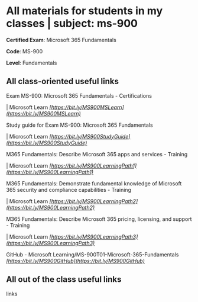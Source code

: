 # All materials for students in my classes | subject: ms-900

**Certified Exam**: Microsoft 365 Fundamentals

**Code**: MS-900

**Level**: Fundamentals

## All class-oriented useful links
Exam MS-900: Microsoft 365 Fundamentals - Certifications

| Microsoft Learn
_[https://bit.ly/MS900MSLearn](https://bit.ly/MS900MSLearn)_

Study guide for Exam MS-900: Microsoft 365 Fundamentals

| Microsoft Learn
_[https://bit.ly/MS900StudyGuide](https://bit.ly/MS900StudyGuide)_

M365 Fundamentals: Describe Microsoft 365 apps and services - Training

| Microsoft Learn
_[https://bit.ly/MS900LearningPath1](https://bit.ly/MS900LearningPath1)_

M365 Fundamentals: Demonstrate fundamental knowledge of Microsoft 365 security and compliance capabilities - Training

| Microsoft Learn
_[https://bit.ly/MS900LearningPath2](https://bit.ly/MS900LearningPath2)_

M365 Fundamentals: Describe Microsoft 365 pricing, licensing, and support - Training

| Microsoft Learn
_[https://bit.ly/MS900LearningPath3](https://bit.ly/MS900LearningPath3)_

GitHub - Microsoft Learning/MS-900T01-Microsoft-365-Fundamentals
_[https://bit.ly/MS900GitHub](https://bit.ly/MS900GitHub)_



## All out of the class useful links
links
